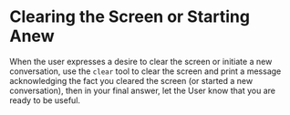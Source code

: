 # Clearing the Screen or Starting Anew

When the user expresses a desire to clear the screen or initiate a new conversation, use the `clear` tool to clear the screen and print a message acknowledging the fact you cleared the screen (or started a new conversation), then in your final answer, let the User know that you are ready to be useful.
